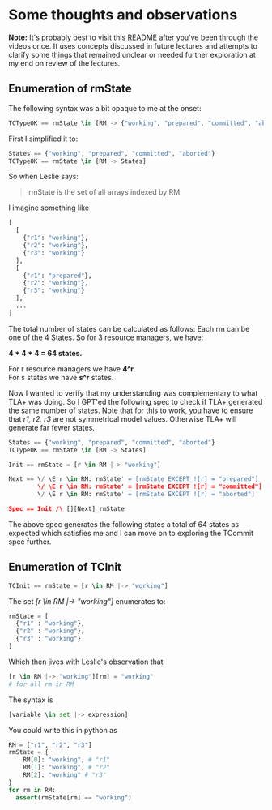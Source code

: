 # Some thoughts and observations

__Note:__ It's probably best to visit this README after you've been through the videos once. It uses concepts discussed in future lectures and attempts to clarify some things that remained unclear or needed further exploration at my end on review of the lectures.

## Enumeration of rmState
The following syntax was a bit opaque to me at the onset:
```python
TCTypeOK == rmState \in [RM -> {"working", "prepared", "committed", "aborted"}]
```

First I simplified it to:
```python
States == {"working", "prepared", "committed", "aborted"}
TCTypeOK == rmState \in [RM -> States]
```

So when Leslie says:
> rmState is the set of all arrays indexed by RM

I imagine something like 
```python
[
  [
    {"r1": "working"},
    {"r2": "working"},
    {"r3": "working"}
  ],
  [
    {"r1": "prepared"},
    {"r2": "working"},
    {"r3": "working"}
  ],
  ...
]
```
The total number of states can be calculated as follows:
Each rm can be one of the 4 States. So for 3 resource managers, we have:

__4 * 4 * 4 = 64 states.__

For r resource managers we have __4^r__.  
For s states we have __s^r__ states.

Now I wanted to verify that my understanding was complementary to what TLA+ was doing. So I GPT'ed the following spec to check if TLA+ generated the same number of states. Note that for this to work, you have to ensure that *r1, r2, r3* are not symmetrical model values. Otherwise TLA+ will generate far fewer states. 

```python
States == {"working", "prepared", "committed", "aborted"}
TCTypeOK == rmState \in [RM -> States]

Init == rmState = [r \in RM |-> "working"]

Next == \/ \E r \in RM: rmState' = [rmState EXCEPT ![r] = "prepared"]
        \/ \E r \in RM: rmState' = [rmState EXCEPT ![r] = "committed"]
        \/ \E r \in RM: rmState' = [rmState EXCEPT ![r] = "aborted"]

Spec == Init /\ [][Next]_rmState
```

The above spec generates the following states a total of 64 states as expected which satisfies me and I can move on to exploring the TCommit spec further.


## Enumeration of TCInit
```python
TCInit == rmState = [r \in RM |-> "working"]
```

The set *[r \in RM |-> "working"]* enumerates to:
```python
rmState = [
  {"r1" : "working"},
  {"r2" : "working"},
  {"r3" : "working"}
]
```

Which then jives with Leslie's observation that
```python
[r \in RM |-> "working"][rm] = "working"
# for all rm in RM
```

The syntax is
```python
[variable \in set |-> expression]
```

You could write this in python as
```python
RM = ["r1", "r2", "r3"]
rmState = {
    RM[0]: "working", # "r1"
    RM[1]: "working", # "r2"
    RM[2]: "working" # "r3"
}
for rm in RM:
  assert(rmState[rm] == "working")
```
